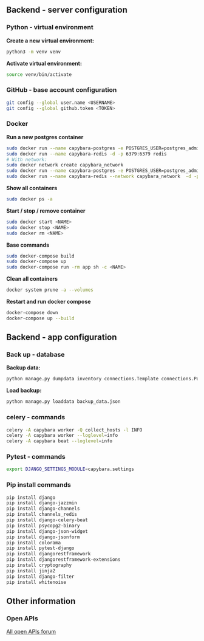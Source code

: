 ## Backend - server configuration
### Python - virtual environment
**Create a new virtual environment:**
```bash
python3 -m venv venv
```
**Activate virtual environment:**
```bash
source venv/bin/activate
```

### GitHub - base account configuration
```bash
git config --global user.name <USERNAME>
git config --global github.token <TOKEN>
```

### Docker

**Run a new postgres container**
```bash
sudo docker run --name capybara-postgres -e POSTGRES_USER=postgres_admin -e POSTGRES_DB=capybara -e POSTGRES_PASSWORD='jt3g339d25rg0ea24' -p 5432:5432 -d postgres:latest
sudo docker run --name capybara-redis -d -p 6379:6379 redis
# With network:
sudo docker network create capybara_network
sudo docker run --name capybara-postgres -e POSTGRES_USER=postgres_admin -e POSTGRES_DB=capybara -e POSTGRES_PASSWORD='jt3g339d25rg0ea24' -p 5432:5432 --network capybara_network -d postgres:latest
sudo docker run --name capybara-redis --network capybara_network  -d -p 6379:6379 redis
```
**Show all containers**
```bash
sudo docker ps -a
```
**Start / stop / remove container**
```bash
sudo docker start <NAME>
sudo docker stop <NAME>
sudo docker rm <NAME>
```
**Base commands**
```bash
sudo docker-compose build
sudo docker-compose up
sudo docker-compose run -rm app sh -c <NAME>
```
**Clean all containers**
```bash
docker system prune -a --volumes
```
**Restart and run docker compose**
```bash
docker-compose down
docker-compose up --build
```

## Backend - app configuration

### Back up - database
**Backup data:**
```bash
python manage.py dumpdata inventory connections.Template connections.Policy management.Administrator management.GlobalSettings > backup_data.json
```
**Load backup:**
```bash
python manage.py loaddata backup_data.json
```

### celery - commands
```bash
celery -A capybara worker -Q collect_hosts -l INFO
celery -A capybara worker --loglevel=info
celery -A capybara beat --loglevel=info
```

### Pytest  - commands
```bash
export DJANGO_SETTINGS_MODULE=capybara.settings
```

### Pip install commands
```bash
pip install django
pip install django-jazzmin
pip install django-channels
pip install channels_redis
pip install django-celery-beat
pip install psycopg2-binary
pip install django-json-widget
pip install django-jsonform
pip install colorama
pip install pytest-django
pip install djangorestframework
pip install djangorestframework-extensions
pip install cryptography
pip install jinja2
pip install django-filter
pip install whitenoise
```

## Other information

### Open APIs
[All open APIs forum](https://rapidapi.com/collection/list-of-free-apis)
